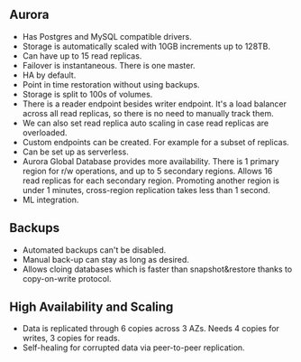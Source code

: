 ## Aurora
- Has Postgres and MySQL compatible drivers.
- Storage is automatically scaled with 10GB increments up to 128TB.
- Can have up to 15 read replicas.
- Failover is instantaneous. There is one master.
- HA by default.
- Point in time restoration without using backups.
- Storage is split to 100s of volumes.
- There is a reader endpoint besides writer endpoint. It's a load balancer across all read replicas, so there
is no need to manually track them.
- We can also set read replica auto scaling in case read replicas are overloaded.
- Custom endpoints can be created. For example for a subset of replicas.
- Can be set up as serverless.
- Aurora Global Database provides more availability. There is 1 primary region for r/w operations, and up to 5 secondary regions. Allows 16  
read replicas for each secondary region. Promoting another region is under 1 minutes, cross-region replication takes less than 1 second.
- ML integration.

## Backups
- Automated backups can't be disabled.
- Manual back-up can stay as long as desired.
- Allows cloing databases which is faster than snapshot&restore thanks to copy-on-write protocol.

## High Availability and Scaling
- Data is replicated through 6 copies across 3 AZs. Needs 4 copies for writes, 3 copies for reads.
- Self-healing for corrupted data via peer-to-peer replication.

